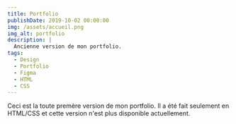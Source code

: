 ```yaml
---
title: Portfolio
publishDate: 2019-10-02 00:00:00
img: /assets/accueil.png
img_alt: portfolio
description: |
  Ancienne version de mon portfolio.
tags:
  - Design
  - Portfolio
  - Figma
  - HTML
  - CSS
---
```


Ceci est la toute premère version de mon portfolio. Il a été fait seulement en HTML/CSS et cette version n'est plus disponible actuellement.